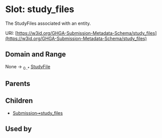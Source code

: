 
# Slot: study_files


The StudyFiles associated with an entity.

URI: [https://w3id.org/GHGA-Submission-Metadata-Schema/study_files](https://w3id.org/GHGA-Submission-Metadata-Schema/study_files)


## Domain and Range

None &#8594;  <sub>0..\*</sub> [StudyFile](StudyFile.md)

## Parents


## Children

 *  [Submission➞study_files](Submission_study_files.md)

## Used by

